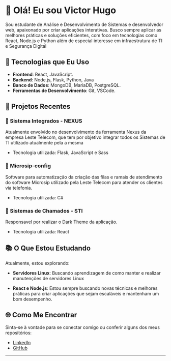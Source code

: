 # 👋 Olá! Eu sou Victor Hugo

Sou estudante de Análise e Desenvolvimento de Sistemas e desenvolvedor web, apaixonado por criar aplicações interativas. Busco sempre aplicar as melhores práticas e soluções eficientes, com foco em tecnologias como React, Node.js e Python além de especial interesse em infraestrutura de TI e Segurança Digital

## 🚀 Tecnologias que Eu Uso

- **Frontend**: React, JavaScript.
- **Backend**: Node.js, Flask, Python, Java
- **Banco de Dados**: MongoDB, MariaDB, PostgreSQL.
- **Ferramentas de Desenvolvimento**: Git, VSCode.

## 💼 Projetos Recentes

### 🔔 Sistema Integrados - NEXUS
Atualmente envolvido no desenvolvimento da ferramenta Nexus da empresa Leste Telecom, que tem por objetivo integrar todos os Sistemas de TI utilizado atualmente pela a mesma
- Tecnologia utilizada: Flask, JavaScript e Sass

### 🔔 Microsip-config
Software para automatização da criação das filas e ramais de atendimento do software Microsip utilizado pela Leste Telecom para atender os clientes via telefonia. 
- Tecnologia utilizada: C#

### 🔔 Sistemas de Chamados - STI
Responsavel por realizar o Dark Theme da aplicação.
- Tecnologia utilizada: React

## 📚 O Que Estou Estudando

Atualmente, estou explorando:

- **Servidores Linux**: Buscando aprendizagem de como manter e realizar manutenções de servidores Linux

- **React e Node.js**: Estou sempre buscando novas técnicas e melhores práticas para criar aplicações que sejam escaláveis e mantenham um bom desempenho.

## 🌐 Como Me Encontrar

Sinta-se à vontade para se conectar comigo ou conferir alguns dos meus repositórios:

- [LinkedIn](https://www.linkedin.com/in/victorhugossantos)
- [GitHub](https://github.com/victorhugossantos)

---
